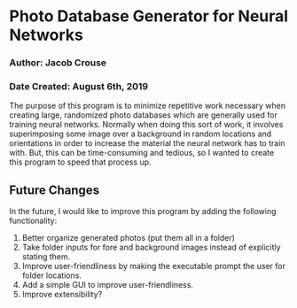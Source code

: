 # Photo Database Generator for Neural Networks
### Author: Jacob Crouse
### Date Created: August 6th, 2019
The purpose of this program is to minimize repetitive work necessary when creating large, randomized photo databases which are generally used for training neural networks. Normally when doing this sort of work, it involves superimposing some image over a background in random locations and orientations in order to increase the material the neural network has to train with. But, this can be time-consuming and tedious, so I wanted to create this program to speed that process up.


## Future Changes
In the future, I would like to improve this program by adding the following functionality:
1. Better organize generated photos (put them all in a folder)
2. Take folder inputs for fore and background images instead of explicitly stating them. 
3. Improve user-friendliness by making the executable prompt the user for folder locations.
4. Add a simple GUI to improve user-friendliness.
5. Improve extensibility?
